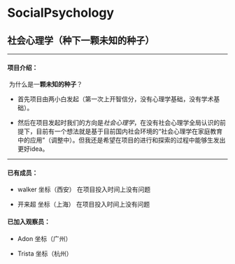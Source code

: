 # SocialPsychology
## 社会心理学（种下一颗未知的种子）

------

#### 项目介绍：

​        为什么是一**颗未知的种子**？

- 首先项目由两小白发起（第一次上开智信分，没有心理学基础，没有学术基础）。

- 然后在项目发起时我们的方向是*社会心理学*，在没有社会心理学全局认识的前提下，目前有一个想法就是基于目前国内社会环境的“社会心理学在家庭教育中的应用”（调整中）。但我还是希望在项目的进行和探索的过程中能够生发出更好idea。

----

#### 已有成员：

- walker   坐标（西安）  在项目投入时间上没有问题

- 开来超    坐标（上海）  在项目投入时间上没有问题

#### 已加入观察员：
- Adon    坐标（广州）

- Trista  坐标（杭州）
